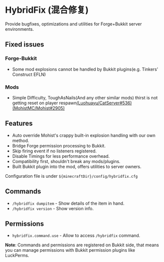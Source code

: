 # HybridFix (混合修复)

Provide bugfixes, optimizations and utilities for Forge+Bukkit server environments.

## Fixed issues

### Forge-Bukkit

- Some mod explosions cannot be handled by Bukkit plugins(e.g. Tinkers' Construct EFLN)

### Mods

- Simple Difficulty, ToughAsNails(And any other similar mods) thirst is not getting reset on player respawn[(Luohuayu/CatServer#536)](https://github.com/Luohuayu/CatServer/issues/536)[(MohistMC/Mohist#2905)](https://github.com/MohistMC/Mohist/issues/2905)

## Features

- Auto override Mohist's crappy built-in explosion handling with our own method.
- Bridge Forge permission processing to Bukkit.
- Skip firing event if no listeners registered.
- Disable Timings for less performance overhead.
- Compatibility first, shouldn't break any mods/plugins.
- Built Bukkit plugin into the mod, offers utilities to server owners.

Configuration file is under `${minecraftDir}/config/hybridfix.cfg`

## Commands

- `/hybridfix dumpitem` - Show details of the item in hand.
- `/hybridfix version` - Show version info.

## Permissions

- `hybridfix.command.use` - Allow to access `/hybridfix` command.

**Note**: Commands and permissions are registered on Bukkit side, that means you can manage permissions with Bukkit permission plugins like LuckPerms.